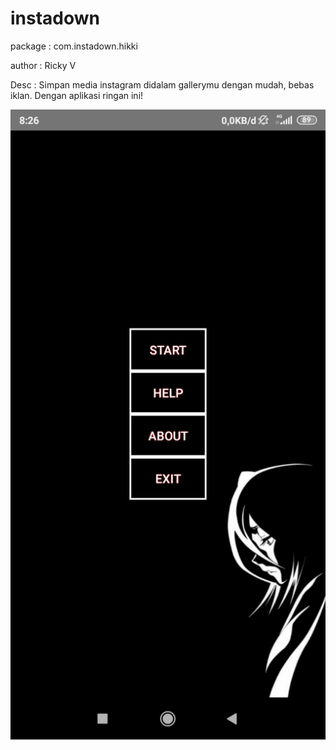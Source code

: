 # instadown
package : com.instadown.hikki

author  : Ricky V

Desc    : Simpan media instagram didalam gallerymu dengan mudah, bebas iklan. Dengan aplikasi ringan ini!

![alt text](https://raw.githubusercontent.com/rickyricko302/instadown/master/mainmenu.jpg)
